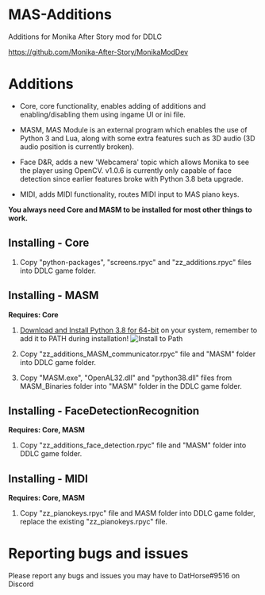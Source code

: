 # MAS-Additions

Additions for Monika After Story mod for DDLC

https://github.com/Monika-After-Story/MonikaModDev


# Additions
* Core, core functionality, enables adding of additions and enabling/disabling them using ingame UI or ini file.

* MASM, MAS Module is an external program which enables the use of Python 3 and Lua, along with some extra features such as 3D audio (3D audio position is currently broken).

* Face D&R, adds a new 'Webcamera' topic which allows Monika to see the player using OpenCV. v1.0.6 is currently only capable of face detection since earlier features broke with Python 3.8 beta upgrade.

* MIDI, adds MIDI functionality, routes MIDI input to MAS piano keys.

**You always need Core and MASM to be installed for most other things to work.**


## Installing - Core
1. Copy "python-packages", "screens.rpyc" and "zz_additions.rpyc" files into DDLC game folder.


## Installing - MASM
**Requires: Core**

1. [Download and Install Python 3.8 for 64-bit](https://www.python.org/downloads/release/python-380b1/) on your system, remember to add it to PATH during installation!
![Install to Path](https://datatofish.com/wp-content/uploads/2018/10/0001_add_Python_to_Path.png)

2. Copy "zz_additions_MASM_communicator.rpyc" file and "MASM" folder into DDLC game folder.

3. Copy "MASM.exe", "OpenAL32.dll" and "python38.dll" files from MASM_Binaries folder into "MASM" folder in the DDLC game folder.


## Installing - FaceDetectionRecognition
**Requires: Core, MASM**

1. Copy "zz_additions_face_detection.rpyc" file and "MASM" folder into DDLC game folder.


## Installing - MIDI
**Requires: Core, MASM**

1. Copy "zz_pianokeys.rpyc" file and MASM folder into DDLC game folder, replace the existing "zz_pianokeys.rpyc" file.

# Reporting bugs and issues

Please report any bugs and issues you may have to DatHorse#9516 on Discord
